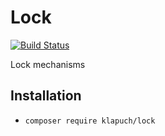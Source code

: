 # Lock

[![Build Status](https://travis-ci.com/klapuch/Lock.svg?branch=master)](https://travis-ci.com/klapuch/Lock)

Lock mechanisms

## Installation

- `composer require klapuch/lock`

